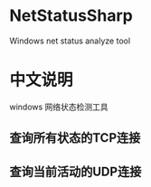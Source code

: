# NetStatusSharp
Windows net status analyze tool

# 中文说明
windows 网络状态检测工具

## 查询所有状态的TCP连接
## 查询当前活动的UDP连接




